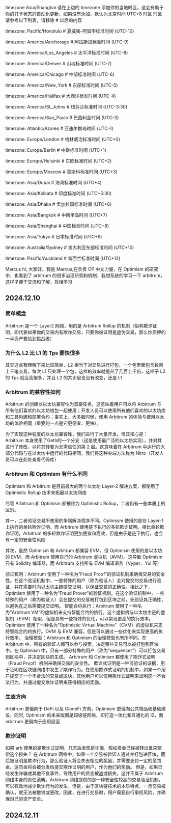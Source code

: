 timezone
Asia/Shanghai
请在上边的 timezone 添加你的当地时区，这会有助于你的打卡状态的自动化更新，如果没有添加，默认为北京时间 UTC+8 时区 时区请参考以下列表，请移除 # 以后的内容

timezone: Pacific/Honolulu # 夏威夷-阿留申标准时间 (UTC-10)

timezone: America/Anchorage # 阿拉斯加标准时间 (UTC-9)

timezone: America/Los_Angeles # 太平洋标准时间 (UTC-8)

timezone: America/Denver # 山地标准时间 (UTC-7)

timezone: America/Chicago # 中部标准时间 (UTC-6)

timezone: America/New_York # 东部标准时间 (UTC-5)

timezone: America/Halifax # 大西洋标准时间 (UTC-4)

timezone: America/St_Johns # 纽芬兰标准时间 (UTC-3:30)

timezone: America/Sao_Paulo # 巴西利亚时间 (UTC-3)

timezone: Atlantic/Azores # 亚速尔群岛时间 (UTC-1)

timezone: Europe/London # 格林威治标准时间 (UTC+0)

timezone: Europe/Berlin # 中欧标准时间 (UTC+1)

timezone: Europe/Helsinki # 东欧标准时间 (UTC+2)

timezone: Europe/Moscow # 莫斯科标准时间 (UTC+3)

timezone: Asia/Dubai # 海湾标准时间 (UTC+4)

timezone: Asia/Kolkata # 印度标准时间 (UTC+5:30)

timezone: Asia/Dhaka # 孟加拉国标准时间 (UTC+6)

timezone: Asia/Bangkok # 中南半岛时间 (UTC+7)

timezone: Asia/Shanghai # 中国标准时间 (UTC+8)

timezone: Asia/Tokyo # 日本标准时间 (UTC+9)

timezone: Australia/Sydney # 澳大利亚东部标准时间 (UTC+10)

timezone: Pacific/Auckland # 新西兰标准时间 (UTC+12)

Marcus
hi, 大家好。我是 Marcus,在负责 OP 中文力量，在 Optimism 的研究中，也看到了 arbitrum 的很多治理研究和机制，我想系统的学习一下 arbitrum，这样子便于交流和了解，互相学习

## 2024.12.10
### 简单概念
Arbitrum 是一个 Layer2 网络，用的是 Arbitrum Rollup 的机制（俗称欺诈证明，即代表如果你的交易内有欺诈交易，只要你被证明是虚伪交易，那么你质押的一半资产要给到挑战者）

### 为什么 L2 比 L1 的 Tps 要快很多
其实这点我理解下来比较简单，L2 相当于对交易进行打包，一个包里面包含数百上千笔交易，每次 L1 只处理一个包，这样的效率就提升了几百上千倍，这样子 L2 的 Tps 就会高很多，并且 L2 的共识层也没有改变，还是 L1

### Arbitrum 的兼容性如何
Arbitrum 的创建以以太坊兼容性为首要任务。这意味着用户可以将 Arbitrum 与所有他们喜欢的以太坊钱包一起使用；开发人员可以使用所有他们喜欢的以太坊库和工具构建和部署合约；事实上，大多数时候，使用 Arbitrum 的体验与使用以太坊的体验相同（重要的一点是它更便宜、更快）。

为了实现这种程度的以太坊兼容性，我们进行了大量开发。但其核心是：Arbitrum 本身使用了Geth的一个分支（这是使用最广泛的以太坊实现），并对其进行了修改，以将其转变为无需信任的第 2 层。这意味着在 Arbitrum 中运行的大部分代码与在以太坊中运行的代码相同。我们将这种尖端方法称为 Nitro（开发人员可以在此处查看代码库）

### Arbitrum 和 Optimism 有什么不同
Optimism 和 Arbitrum 是目前最大的两个以太坊 Layer-2 解决方案，都使用了 Optimistic Rollup 技术来拓展以太坊网络

尽管 Arbitrum 和 Optimism 都被称为 Optimistic Rollup，二者仍有一些本质上的区别。

其一，二者验证交易所使用的争端解决程序不同。Optimism 使用的是在 Layer-1 上执行的单轮欺诈证明，而 Arbitrum 使用链下执行的多轮欺诈证明。相比单轮欺诈证明，Arbitrum 的多轮欺诈证明更加便宜和高效，但是由于是链下执行，也会有一定的安全性风险

其次，虽然 Optimism 和 Arbitrum 都兼容 EVM，但 Optimism 使用的是以太坊的 EVM，而 Arbitrum 使用自己的 Arbitrum 虚拟机（AVM）。这导致 Optimism 只有 Solidity 编译器，而 Arbitrum 支持所有 EVM 编译语言（Vyper、Yul 等）

验证机制：Arbitrum 使用了一种名为”Fraud Proof”的验证机制来确保交易的安全性。在这个验证机制中，一些特殊的用户（称为验证人）会对提交的交易进行验证，并在需要时向以太坊主链提交证明，以保证交易的正确性。相比之下，Optimism 使用了一种名为”Fraud Prover”的验证机制。在这个验证机制中，一些特殊的用户（称为验证人）会在提交的交易被打包到区块之前，先验证其正确性，以避免在之后需要提交证明。
智能合约执行：Arbitrum 使用了一种名为”Arbitrum VM”的虚拟机来支持智能合约的执行。这个虚拟机与以太坊主链的虚拟机（EVM）相似，但是具有一些特殊的优化，可以实现更高的执行效率。Optimism 使用了一种名为”Optimistic Virtual Machine”（OVM）的虚拟机来支持智能合约的执行。OVM 与 EVM 兼容，但是可以通过一些优化来实现更高的执行效率。
治理模型：Arbitrum 和 Optimism 的治理模型也有所不同。在 Arbitrum 中，所有的验证人都可以参与投票，决定哪些交易可以被打包到区块中。在 Optimism 中，只有一部分特殊的用户（称为”sequencer”）可以打包交易到区块中，并决定区块的生成。 Arbitrum 和 Optimism 都使用了欺诈式证明（Fraud Proof）机制来确保交易的安全性。 欺诈式证明是一种可验证的证据，用于证明在区块链网络中发生了欺诈行为。在使用欺诈式证明的机制中，如果一个用户提交了一个不合法的交易或区块，其他用户可以使用欺诈式证明来证明这一不合法行为，并通过提交欺诈证明来获得相应的奖励。

### 生态方向
Arbitrum 更偏向于 DeFi 以及 GameFi 方向，Optimism 更偏向公共物品和基础建设，同时, Optimism 的未来版图是超级链网络，即打造一体化和互通化的 l2，而 arbitrum 更偏向于应用层面


### 欺诈证明
如果 arb 使用的是欺诈式证明，几天后发现是诈骗，假如资金已经被转出谁来赔偿这个损失？
在 Arbitrum 网络中，如果一个交易被验证人通过并打包进区块，而后被证明是欺诈行为，那么验证人将会失去相应的奖励，并需要支付一定的惩罚金。惩罚金将会被分发给提交欺诈证明的用户，作为他们的奖励。 但是，如果已经发生诈骗或其他不良事件，导致用户的资金被盗或损失，这并不属于 Arbitrum 网络本身的责任范畴。Arbitrum 网络提供的是一种安全性较高的交易验证机制，可以有效地减少欺诈行为的发生。但是，由于区块链技术的本质特点，一旦交易被确认，就无法被撤销或更改。因此，在进行交易时，用户需要自行承担风险，并确保自己的资产安全。




## 2024.12.11
